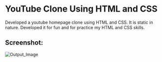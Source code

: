 # YouTube Clone Using HTML and CSS
Developed a youtube homepage clone using HTML and CSS. It is static in nature. Developed it for fun and for practice my HTML and CSS skills.

## Screenshot:
![Output_Image](https://github.com/OmkarBathe1410/YouTube_Clone_Using_HTML_and_CSS/assets/92221952/58e1ce06-7ad0-438e-b8d9-7317ef6ba07a)
